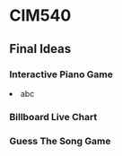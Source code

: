 # CIM540

## Final Ideas

<h3><b>Interactive Piano Game</b></h3>
<li>abc</li>


<h3><b>Billboard Live Chart</b></h3>
<h3><b>Guess The Song Game</b></h3>
